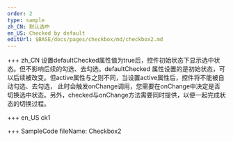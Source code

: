 ```yaml
--- 
order: 2
type: sample
zh_CN: 默认选中
en_US: Checked by default
editUrl: $BASE/docs/pages/checkbox/md/checkbox2.md
---
```


+++ zh_CN
设置defaultChecked属性值为true后，控件初始状态下显示选中状态。但不影响后续的勾选、去勾选。defaultChecked
    属性设置的是初始状态，可以后续被改变。但active属性与之则不同，当设置active属性后，控件将不能被自动勾选、去勾选，
    此时会触发onChange调用，您需要在onChange中决定是否切换选中状态。另外，checked与onChange方法需要同时提供，以便一起完成状态的切换过程。
 
+++ en_US
ck1

+++ SampleCode
fileName: Checkbox2

